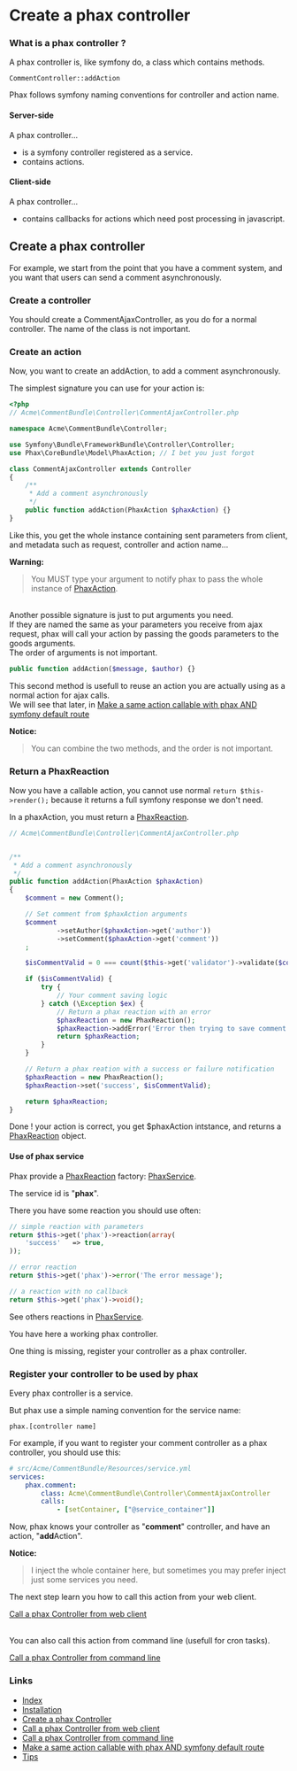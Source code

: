 Create a phax controller
========================

### What is a phax controller ?

A phax controller is, like symfony do, a class which contains methods.

    CommentController::addAction

Phax follows symfony naming conventions for controller and action name.


#### Server-side

A phax controller...

- is a symfony controller registered as a service.
- contains actions.


#### Client-side

A phax controller...

- contains callbacks for actions which need post processing in javascript.


## Create a phax controller

For example, we start from the point that you have a comment system,
and you want that users can send a comment asynchronously.

### Create a controller

You should create a CommentAjaxController, as you do for a normal controller.
The name of the class is not important.


### Create an action

Now, you want to create an addAction, to add a comment asynchronously.

The simplest signature you can use for your action is:

``` php
<?php
// Acme\CommentBundle\Controller\CommentAjaxController.php

namespace Acme\CommentBundle\Controller;

use Symfony\Bundle\FrameworkBundle\Controller\Controller;
use Phax\CoreBundle\Model\PhaxAction; // I bet you just forgot

class CommentAjaxController extends Controller
{
    /**
     * Add a comment asynchronously
     */
    public function addAction(PhaxAction $phaxAction) {}
}
```

Like this, you get the whole instance containing sent parameters from client,
and metadata such as request, controller and action name...

**Warning:**
> You MUST type your argument to notify phax to pass the whole instance of
> [PhaxAction](https://github.com/alcalyn/phax-bundle/blob/master/Phax/CoreBundle/Model/PhaxAction.php).

<br />
Another possible signature is just to put arguments you need.<br />
If they are named the same as your parameters you receive from ajax request,
phax will call your action by passing the goods parameters to the goods arguments.<br />
The order of arguments is not important.

``` php
public function addAction($message, $author) {}
```

This second method is usefull to reuse an action you are actually using as a normal action for ajax calls.<br />
We will see that later, in [Make a same action callable with phax AND symfony default route](4_multiController.md)

**Notice:**
> You can combine the two methods, and the order is not important.


### Return a PhaxReaction

Now you have a callable action, you cannot use normal `return $this->render();`
because it returns a full symfony response we don't need.

In a phaxAction, you must return a
[PhaxReaction](https://github.com/alcalyn/phax-bundle/blob/master/Phax/CoreBundle/Model/PhaxReaction.php).

``` php
// Acme\CommentBundle\Controller\CommentAjaxController.php


/**
 * Add a comment asynchronously
 */
public function addAction(PhaxAction $phaxAction)
{
    $comment = new Comment();

    // Set comment from $phaxAction arguments
    $comment
            ->setAuthor($phaxAction->get('author'))
            ->setComment($phaxAction->get('comment'))
    ;

    $isCommentValid = 0 === count($this->get('validator')->validate($comment));

    if ($isCommentValid) {
        try {
            // Your comment saving logic
        } catch (\Exception $ex) {
            // Return a phax reaction with an error
            $phaxReaction = new PhaxReaction();
            $phaxReaction->addError('Error then trying to save comment in database');
            return $phaxReaction;
        }
    }

    // Return a phax reation with a success or failure notification
    $phaxReaction = new PhaxReaction();
    $phaxReaction->set('success', $isCommentValid);

    return $phaxReaction;
}
```

Done ! your action is correct, you get $phaxAction intstance,
and returns a [PhaxReaction](https://github.com/alcalyn/phax-bundle/blob/master/Phax/CoreBundle/Model/PhaxReaction.php) object.


#### Use of phax service

Phax provide a
[PhaxReaction](https://github.com/alcalyn/phax-bundle/blob/master/Phax/CoreBundle/Model/PhaxReaction.php)
factory:
[PhaxService](https://github.com/alcalyn/phax-bundle/blob/master/Phax/CoreBundle/Services/PhaxService.php).

The service id is "**phax**".

There you have some reaction you should use often:

``` php
// simple reaction with parameters
return $this->get('phax')->reaction(array(
    'success'   => true,
));
```

``` php
// error reaction
return $this->get('phax')->error('The error message');
```

``` php
// a reaction with no callback
return $this->get('phax')->void();
```

See others reactions in
[PhaxService](https://github.com/alcalyn/phax-bundle/blob/master/Phax/CoreBundle/Services/PhaxService.php).

You have here a working phax controller.

One thing is missing, register your controller as a phax controller.


### Register your controller to be used by phax

Every phax controller is a service.

But phax use a simple naming convention for the service name:

    phax.[controller name]

For example,
if you want to register your comment controller as a phax controller,
you should use this:

``` yml
# src/Acme/CommentBundle/Resources/service.yml
services:
    phax.comment:
        class: Acme\CommentBundle\Controller\CommentAjaxController
        calls:
            - [setContainer, ["@service_container"]]
```

Now, phax knows your controller as "**comment**" controller, and have an action, "**add**Action".

**Notice:**
> I inject the whole container here,
> but sometimes you may prefer inject just some services you need.


The next step learn you how to call this action from your web client.

[Call a phax Controller from web client](2_callControllerWeb.md)

<br />
You can also call this action from command line (usefull for cron tasks).

[Call a phax Controller from command line](3_callControllerCli.md)


### Links

- [Index](https://github.com/alcalyn/phax-bundle)
- [Installation](index.md)
- [Create a phax Controller](1_createPhaxController.md)
- [Call a phax Controller from web client](2_callControllerWeb.md)
- [Call a phax Controller from command line](3_callControllerCli.md)
- [Make a same action callable with phax AND symfony default route](4_multiController.md)
- [Tips](5_tips.md)